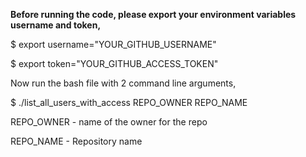 <b>Before running the code, please export your environment variables username and token,</b>

$ export username="YOUR_GITHUB_USERNAME"

$ export token="YOUR_GITHUB_ACCESS_TOKEN"


Now run the bash file with 2 command line arguments, 


$ ./list_all_users_with_access REPO_OWNER REPO_NAME


REPO_OWNER - name of the owner for the repo

REPO_NAME - Repository name
